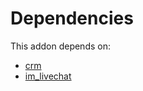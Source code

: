 # Dependencies

This addon depends on:

- [crm](https://github.com/bringout/oca-ocb-crm/tree/178a79480890c50718fd0043f5db6f19a7cb5de2/odoo-bringout-oca-ocb-crm)
- [im_livechat](https://github.com/bringout/oca-ocb-mail/tree/ab2c4369b062be9addbecff7b1f2cac76da18371/odoo-bringout-oca-ocb-im_livechat)

